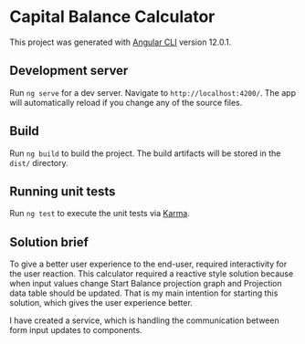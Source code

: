# Capital Balance Calculator

This project was generated with [Angular CLI](https://github.com/angular/angular-cli) version 12.0.1.

## Development server

Run `ng serve` for a dev server. Navigate to `http://localhost:4200/`. The app will automatically reload if you change any of the source files.

## Build

Run `ng build` to build the project. The build artifacts will be stored in the `dist/` directory.

## Running unit tests

Run `ng test` to execute the unit tests via [Karma](https://karma-runner.github.io).

## Solution brief
To give a better user experience to the end-user, required interactivity for the user reaction. This calculator required a reactive style solution because when input values change Start Balance projection graph and Projection data table should be updated. That is my main intention for starting this solution, which gives the user experience better.

I have created a service, which is handling the communication between form input updates to components.
